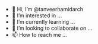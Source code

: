- 👋 Hi, I’m @tanveerhamidarch
- 👀 I’m interested in ...
- 🌱 I’m currently learning ...
- 💞️ I’m looking to collaborate on ...
- 📫 How to reach me ...

<!---
tanveerhamidarch/tanveerhamidarch is a ✨ special ✨ repository because its `README.md` (this file) appears on your GitHub profile.
You can click the Preview link to take a look at your changes.
--->
